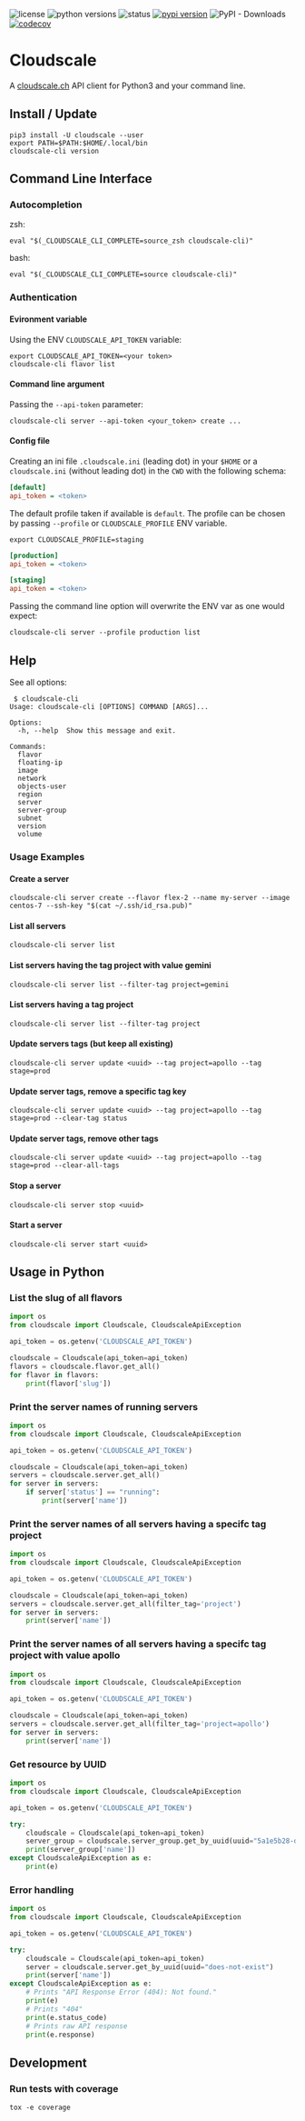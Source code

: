 ![license](https://img.shields.io/pypi/l/cloudscale.svg)
![python versions](https://img.shields.io/pypi/pyversions/cloudscale.svg)
![status](https://img.shields.io/pypi/status/cloudscale.svg)
[![pypi version](https://img.shields.io/pypi/v/cloudscale.svg)](https://pypi.org/project/cloudscale/)
![PyPI - Downloads](https://img.shields.io/pypi/dw/cloudscale)
[![codecov](https://codecov.io/gh/cloudscale-ch/python-cloudscale/branch/master/graph/badge.svg)](https://codecov.io/gh/resmo/python-cloudscale)



# Cloudscale

A [cloudscale.ch](https://www.cloudscale.ch) API client for Python3 and your command line.

## Install / Update

~~~
pip3 install -U cloudscale --user
export PATH=$PATH:$HOME/.local/bin
cloudscale-cli version
~~~

## Command Line Interface

### Autocompletion

zsh:
~~~shell
eval "$(_CLOUDSCALE_CLI_COMPLETE=source_zsh cloudscale-cli)"
~~~

bash:
~~~shell
eval "$(_CLOUDSCALE_CLI_COMPLETE=source cloudscale-cli)"
~~~

### Authentication

#### Evironment variable

Using the ENV `CLOUDSCALE_API_TOKEN` variable:

~~~shell
export CLOUDSCALE_API_TOKEN=<your token>
cloudscale-cli flavor list
~~~

#### Command line argument

Passing the `--api-token` parameter:

~~~shell
cloudscale-cli server --api-token <your_token> create ...
~~~

#### Config file

Creating an ini file `.cloudscale.ini` (leading dot) in your `$HOME` or a `cloudscale.ini` (without leading dot) in the `CWD` with the following schema:

~~~ini
[default]
api_token = <token>
~~~

The default profile taken if available is `default`. The profile can be chosen by passing `--profile` or `CLOUDSCALE_PROFILE` ENV variable.

~~~
export CLOUDSCALE_PROFILE=staging
~~~

~~~ini
[production]
api_token = <token>

[staging]
api_token = <token>
~~~

Passing the command line option will overwrite the ENV var as one would expect:
~~~
cloudscale-cli server --profile production list
~~~

## Help

See all options:

~~~shell
 $ cloudscale-cli
Usage: cloudscale-cli [OPTIONS] COMMAND [ARGS]...

Options:
  -h, --help  Show this message and exit.

Commands:
  flavor
  floating-ip
  image
  network
  objects-user
  region
  server
  server-group
  subnet
  version
  volume
~~~

### Usage Examples

#### Create a server

~~~shell
cloudscale-cli server create --flavor flex-2 --name my-server --image centos-7 --ssh-key "$(cat ~/.ssh/id_rsa.pub)"
~~~

#### List all servers

~~~shell
cloudscale-cli server list
~~~

#### List servers having the tag project with value gemini

~~~shell
cloudscale-cli server list --filter-tag project=gemini
~~~

#### List servers having a tag project

~~~shell
cloudscale-cli server list --filter-tag project
~~~

#### Update servers tags (but keep all existing)

~~~shell
cloudscale-cli server update <uuid> --tag project=apollo --tag stage=prod
~~~

#### Update server tags, remove a specific tag key

~~~shell
cloudscale-cli server update <uuid> --tag project=apollo --tag stage=prod --clear-tag status
~~~

#### Update server tags, remove other tags

~~~shell
cloudscale-cli server update <uuid> --tag project=apollo --tag stage=prod --clear-all-tags
~~~

#### Stop a server

~~~shell
cloudscale-cli server stop <uuid>
~~~

#### Start a server

~~~shell
cloudscale-cli server start <uuid>
~~~

## Usage in Python

### List the slug of all flavors
~~~python
import os
from cloudscale import Cloudscale, CloudscaleApiException

api_token = os.getenv('CLOUDSCALE_API_TOKEN')

cloudscale = Cloudscale(api_token=api_token)
flavors = cloudscale.flavor.get_all()
for flavor in flavors:
    print(flavor['slug'])
~~~

### Print the server names of running servers
~~~python
import os
from cloudscale import Cloudscale, CloudscaleApiException

api_token = os.getenv('CLOUDSCALE_API_TOKEN')

cloudscale = Cloudscale(api_token=api_token)
servers = cloudscale.server.get_all()
for server in servers:
    if server['status'] == "running":
        print(server['name'])
~~~

### Print the server names of all servers having a specifc tag project
~~~python
import os
from cloudscale import Cloudscale, CloudscaleApiException

api_token = os.getenv('CLOUDSCALE_API_TOKEN')

cloudscale = Cloudscale(api_token=api_token)
servers = cloudscale.server.get_all(filter_tag='project')
for server in servers:
    print(server['name'])
~~~

### Print the server names of all servers having a specifc tag project with value apollo
~~~python
import os
from cloudscale import Cloudscale, CloudscaleApiException

api_token = os.getenv('CLOUDSCALE_API_TOKEN')

cloudscale = Cloudscale(api_token=api_token)
servers = cloudscale.server.get_all(filter_tag='project=apollo')
for server in servers:
    print(server['name'])
~~~

### Get resource by UUID
~~~python
import os
from cloudscale import Cloudscale, CloudscaleApiException

api_token = os.getenv('CLOUDSCALE_API_TOKEN')

try:
    cloudscale = Cloudscale(api_token=api_token)
    server_group = cloudscale.server_group.get_by_uuid(uuid="5a1e5b28-d354-47a8-bfb2-01b048c20204")
    print(server_group['name'])
except CloudscaleApiException as e:
    print(e)
~~~

### Error handling
~~~python
import os
from cloudscale import Cloudscale, CloudscaleApiException

api_token = os.getenv('CLOUDSCALE_API_TOKEN')

try:
    cloudscale = Cloudscale(api_token=api_token)
    server = cloudscale.server.get_by_uuid(uuid="does-not-exist")
    print(server['name'])
except CloudscaleApiException as e:
    # Prints "API Response Error (404): Not found."
    print(e)
    # Prints "404"
    print(e.status_code)
    # Prints raw API response
    print(e.response)
~~~

## Development

### Run tests with coverage
~~~shell
tox -e coverage
~~~
